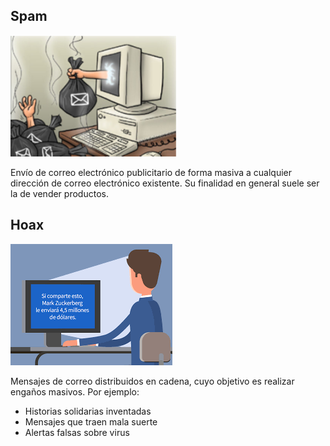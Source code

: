
## Spam

![](img/2019-12-10-09-00-49.png)

Envío de correo electrónico publicitario de forma masiva a cualquier dirección de correo electrónico existente. Su finalidad en general suele ser la de 
vender productos.

## Hoax

![](img/2019-12-10-09-23-08.png)

Mensajes de correo distribuidos en cadena, cuyo objetivo es realizar engaños masivos. Por ejemplo:

- Historias solidarias inventadas
- Mensajes que traen mala suerte
- Alertas falsas sobre virus
